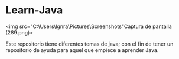 # Learn-Java

<img src="C:\Users\lgnra\Pictures\Screenshots\"Captura de pantalla (289.png)>

Este repositorio tiene diferentes temas de java; con el fin de tener un repositorio de ayuda para aquel que empiece a aprender Java.
